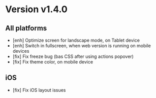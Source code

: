 # Version v1.4.0

## All platforms

- [enh] Optimize screen for landscape mode, on Tablet device
- [enh] Switch in fullscreen, when web version is running on mobile devices
- [fix] Fix freeze bug (bas CSS after using actions popover)
- [fix] Fix theme color, on mobile device

## iOS

- [fix] Fix iOS layout issues
